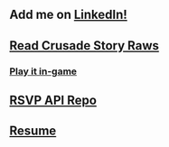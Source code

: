 ## Add me on [LinkedIn!](https://www.linkedin.com/in/ruben-alias-70168a1b6/)
## [Read Crusade Story Raws](Crusade.html)
### [Play it in-game](https://play.unity.com/mg/2d/tutorialgame-220)
## [RSVP API Repo](https://github.com/Herxity/RSVP-Project)
## [Resume](Ruben.Alias.Resume.pdf)

